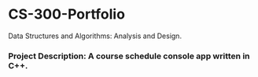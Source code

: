 # CS-300-Portfolio

Data Structures and Algorithms: Analysis and Design.

### Project Description: A course schedule console app written in C++.

